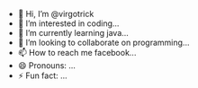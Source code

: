 - 👋 Hi, I’m @virgotrick
- 👀 I’m interested in coding...
- 🌱 I’m currently learning java...
- 💞️ I’m looking to collaborate on programming...
- 📫 How to reach me facebook...
- 😄 Pronouns: ...
- ⚡ Fun fact: ...

<!---
virgotrick/virgotrick is a ✨ special ✨ repository because its `README.md` (this file) appears on your GitHub profile.
You can click the Preview link to take a look at your changes.
--->
